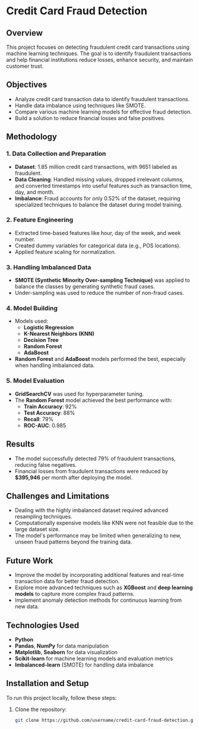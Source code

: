 # Credit Card Fraud Detection

## Overview
This project focuses on detecting fraudulent credit card transactions using machine learning techniques. The goal is to identify fraudulent transactions and help financial institutions reduce losses, enhance security, and maintain customer trust.

## Objectives
- Analyze credit card transaction data to identify fraudulent transactions.
- Handle data imbalance using techniques like SMOTE.
- Compare various machine learning models for effective fraud detection.
- Build a solution to reduce financial losses and false positives.

## Methodology

### 1. Data Collection and Preparation
- **Dataset**: 1.85 million credit card transactions, with 9651 labeled as fraudulent.
- **Data Cleaning**: Handled missing values, dropped irrelevant columns, and converted timestamps into useful features such as transaction time, day, and month.
- **Imbalance**: Fraud accounts for only 0.52% of the dataset, requiring specialized techniques to balance the dataset during model training.

### 2. Feature Engineering
- Extracted time-based features like hour, day of the week, and week number.
- Created dummy variables for categorical data (e.g., POS locations).
- Applied feature scaling for normalization.

### 3. Handling Imbalanced Data
- **SMOTE (Synthetic Minority Over-sampling Technique)** was applied to balance the classes by generating synthetic fraud cases.
- Under-sampling was used to reduce the number of non-fraud cases.

### 4. Model Building
- Models used:
  - **Logistic Regression**
  - **K-Nearest Neighbors (KNN)**
  - **Decision Tree**
  - **Random Forest**
  - **AdaBoost**
- **Random Forest** and **AdaBoost** models performed the best, especially when handling imbalanced data.

### 5. Model Evaluation
- **GridSearchCV** was used for hyperparameter tuning.
- The **Random Forest** model achieved the best performance with:
  - **Train Accuracy**: 92%
  - **Test Accuracy**: 88%
  - **Recall**: 79%
  - **ROC-AUC**: 0.985

## Results
- The model successfully detected 79% of fraudulent transactions, reducing false negatives.
- Financial losses from fraudulent transactions were reduced by **$395,946** per month after deploying the model.

## Challenges and Limitations
- Dealing with the highly imbalanced dataset required advanced resampling techniques.
- Computationally expensive models like KNN were not feasible due to the large dataset size.
- The model's performance may be limited when generalizing to new, unseen fraud patterns beyond the training data.

## Future Work
- Improve the model by incorporating additional features and real-time transaction data for better fraud detection.
- Explore more advanced techniques such as **XGBoost** and **deep learning models** to capture more complex fraud patterns.
- Implement anomaly detection methods for continuous learning from new data.

## Technologies Used
- **Python**
- **Pandas**, **NumPy** for data manipulation
- **Matplotlib**, **Seaborn** for data visualization
- **Scikit-learn** for machine learning models and evaluation metrics
- **Imbalanced-learn** (SMOTE) for handling data imbalance

## Installation and Setup
To run this project locally, follow these steps:

1. Clone the repository:
   ```bash
   git clone https://github.com/username/credit-card-fraud-detection.git
